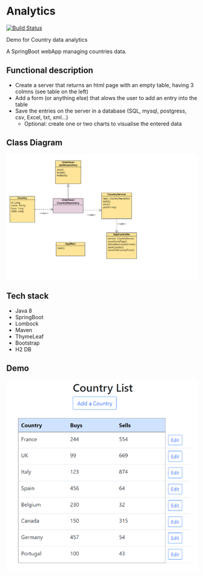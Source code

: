 # Analytics
[![Build Status](https://travis-ci.com/Anasss/analytics.svg?branch=main)](https://travis-ci.com/Anasss/analytics)

Demo for Country data analytics

A SpringBoot webApp managing countries data.

## Functional description
* Create a server that returns an html page with an empty table, having 3 colmns (see table on the left)
* Add a form (or anything else) that alows the user to add an entry into the table
* Save the entries on the server in a database (SQL, mysql, postgress, csv, Excel, txt, xml…)
    * Optional: create one or two charts to visualise the entered data

## Class Diagram
![analytics class diagram](https://github.com/Anasss/analytics/blob/main/class-diagram.png)


## Tech stack
* Java 8
* SpringBoot
* Lombock
* Maven
* ThymeLeaf
* Bootstrap
* H2 DB

## Demo
![ui screenshot](https://github.com/Anasss/analytics/blob/main/ui-screenshot.png)
